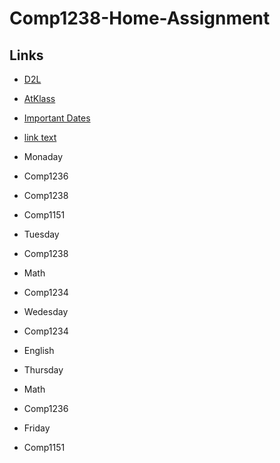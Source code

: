 # Comp1238-Home-Assignment
## Links
- [D2L](https://learn.georgebrown.ca)
- [AtKlass](https://app.atklass.com)
- [Important Dates](https://www.georgebrown.ca/current-students/important-dates?term=27246&category=131)
- [link text](comp1238.md)

- Monaday
- Comp1236
- Comp1238
- Comp1151
  
- Tuesday
- Comp1238
- Math
- Comp1234

- Wedesday
- Comp1234
- English

- Thursday
- Math
- Comp1236

- Friday
- Comp1151
